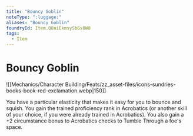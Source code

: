 ```yaml
---
title: "Bouncy Goblin"
noteType: ":luggage:"
aliases: "Bouncy Goblin"
foundryId: Item.Q8niEkmsySbGs0WO
tags:
  - Item
---
```


# Bouncy Goblin
![[Mechanics/Character Building/Feats/zz_asset-files/icons-sundries-books-book-red-exclamation.webp|150]]

You have a particular elasticity that makes it easy for you to bounce and squish. You gain the trained proficiency rank in Acrobatics (or another skill of your choice, if you were already trained in Acrobatics). You also gain a +2 circumstance bonus to Acrobatics checks to Tumble Through a foe's space.
